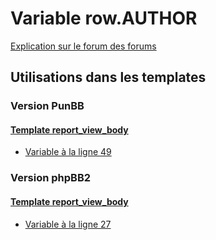 # Variable row.AUTHOR
[Explication sur le forum des forums](http://forum.forumactif.com/t294113-listing-des-variables#row.AUTHOR)
## Utilisations dans les templates
### Version PunBB
#### [Template report_view_body](punbb/report_view_body.md)
* [Variable à la ligne 49](../punbb/report_view_body.tpl#L49)
### Version phpBB2
#### [Template report_view_body](subsilver/report_view_body.md)
* [Variable à la ligne 27](../subsilver/report_view_body.tpl#L27)